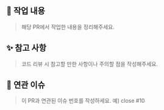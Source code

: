## 📌 작업 내용

> 해당 PR에서 작업한 내용을 정리해주세요.

## ✨ 참고 사항

> 코드 리뷰 시 참고할 만한 사항이나 주의할 점을 작성해주세요.

## 🧩 연관 이슈

> 이 PR과 연관된 이슈 번호를 작성하세요. 예) close #10


<br>